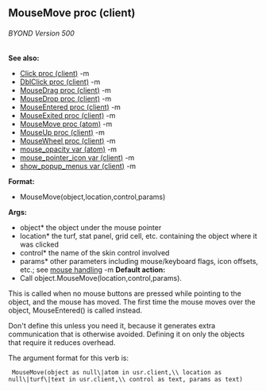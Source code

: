 ## MouseMove proc (client) 
###### BYOND Version 500
**See also:**
*   [Click proc (client)](/ref/client/proc/Click.md) -m
*   [DblClick proc (client)](/ref/client/proc/DblClick.md) -m
*   [MouseDrag proc (client)](/ref/client/proc/MouseDrag.md) -m
*   [MouseDrop proc (client)](/ref/client/proc/MouseDrop.md) -m
*   [MouseEntered proc (client)](/ref/client/proc/MouseEntered.md) -m
*   [MouseExited proc (client)](/ref/client/proc/MouseExited.md) -m
*   [MouseMove proc (atom)](/ref/atom/proc/MouseMove.md) -m
*   [MouseUp proc (client)](/ref/client/proc/MouseUp.md) -m
*   [MouseWheel proc (client)](/ref/client/proc/MouseWheel.md) -m
*   [mouse_opacity var (atom)](/ref/atom/var/mouse_opacity.md) -m
*   [mouse_pointer_icon var (client)](/ref/client/var/mouse_pointer_icon.md) -m
*   [show_popup_menus var (client)](/ref/client/var/show_popup_menus.md) -m
<!-- -->
**Format:**
*   MouseMove(object,location,control,params)
<!-- -->
**Args:**
*   object* the object under the mouse pointer
*   location* the turf, stat panel, grid cell, etc. containing the
    object where it was clicked
*   control* the name of the skin control involved
*   params* other parameters including mouse/keyboard flags, icon
    offsets, etc.; see [mouse handling](/ref/DM/mouse.md) -m<!-- -->
**Default action:**
*   Call object.MouseMove(location,control,params).


This is called when no mouse buttons are pressed while pointing
to the object, and the mouse has moved. The first time the mouse moves
over the object, MouseEntered() is called instead. 

Don\'t
define this unless you need it, because it generates extra communication
that is otherwise avoided. Defining it on only the objects that require
it reduces overhead. 

The argument format for this verb is:

```
 MouseMove(object as null\|atom in usr.client,\\ location as
null\|turf\|text in usr.client,\\ control as text, params as text)

```
